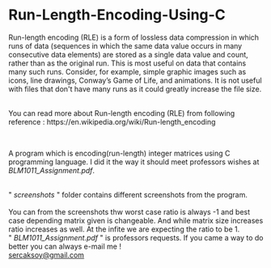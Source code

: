 # Run-Length-Encoding-Using-C
<p>Run-length encoding (RLE) is a form of lossless data compression in which runs of data (sequences in which the same data value occurs in many consecutive data elements) are stored as a single data value and count, rather than as the original run. This is most useful on data that contains many such runs. Consider, for example, simple graphic images such as icons, line drawings, Conway’s Game of Life, and animations. It is not useful with files that don't have many runs as it could greatly increase the file size.</p>
</br>You can read more about Run-length encoding (RLE) from following reference : https://en.wikipedia.org/wiki/Run-length_encoding

</br><p>A program which is encoding(run-length) integer matrices using C programming language. I did it the way it should meet professors wishes at <i>BLM1011_Assignment.pdf</i>. </p></br>
" <i>screenshots</i> " folder contains different screenshots from the program.</br></br>You can from the screenshots thw worst case ratio is always -1 and best case depending matrix given is changeable. And while matrix size increases ratio increases as well. At the infite we are expecting the ratio to be 1.</br>
" <i>BLM1011_Assignment.pdf</i> " is professors requests. If you came a way to do better you can always e-mail me !
</br> <u>sercaksoy@gmail.com</u>
